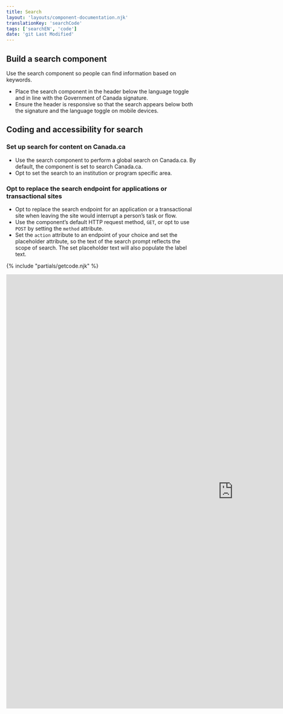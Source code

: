 ```yaml
---
title: Search
layout: 'layouts/component-documentation.njk'
translationKey: 'searchCode'
tags: ['searchEN', 'code']
date: 'git Last Modified'
---
```


## Build a search component

Use the search component so people can find information based on keywords.

- Place the search component in the <gcds-link href="{{ links.header }}">header</gcds-link> below the language toggle and in line with the <gcds-link href="{{ links.signature }}">Government of Canada signature</gcds-link>.
- Ensure the header is responsive so that the search appears below both the signature and the language toggle on mobile devices.

## Coding and accessibility for search

### Set up search for content on Canada.ca

- Use the search component to perform a global search on Canada.ca. By default, the component is set to search Canada.ca.
- Opt to set the search to an institution or program specific area.

### Opt to replace the search endpoint for applications or transactional sites

- Opt to replace the search endpoint for an application or a transactional site when leaving the site would interrupt a person’s task or flow.
- Use the component’s default HTTP request method, `GET`, or opt to use `POST` by setting the `method` attribute.
- Set the `action` attribute to an endpoint of your choice and set the placeholder attribute, so the text of the search prompt reflects the scope of search. The set placeholder text will also populate the label text.

{% include "partials/getcode.njk" %}

<iframe
  title="Overview of gcds-search properties and events."
  src="https://cds-snc.github.io/gcds-components/iframe.html?viewMode=docs&demo=true&singleStory=true&id=components-search--events-properties"
  width="1200"
  height="1150"
  style="display: block; margin: 0 auto;"
  frameBorder="0"
  allow="clipboard-write"
></iframe>

